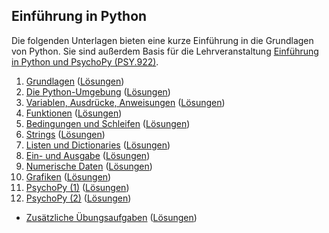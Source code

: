 ## Einführung in Python

Die folgenden Unterlagen bieten eine kurze Einführung in die Grundlagen von Python. Sie sind außerdem Basis für die Lehrveranstaltung [Einführung in Python und PsychoPy (PSY.922)](https://online.uni-graz.at/kfu_online/pl/ui/$ctx/wbLv.wbShowLVDetail?pStpSpNr=805759).

 1. [Grundlagen](https://python-24s-01.netlify.app) ([Lösungen](https://python-24s-01-solutions.netlify.app))
 2. [Die Python-Umgebung](https://python-24s-02.netlify.app) ([Lösungen](https://python-24s-02-solutions.netlify.app))
 3. [Variablen, Ausdrücke, Anweisungen](https://python-24s-03.netlify.app) ([Lösungen](https://python-24s-03-solutions.netlify.app))
 4. [Funktionen](https://python-24s-04.netlify.app) ([Lösungen](https://python-24s-04-solutions.netlify.app))
 5. [Bedingungen und Schleifen](https://python-24s-05.netlify.app) ([Lösungen](https://python-24s-05-solutions.netlify.app))
 6. [Strings](https://python-24s-06.netlify.app) ([Lösungen](https://python-24s-06-solutions.netlify.app))
 7. [Listen und Dictionaries](https://python-24s-07.netlify.app) ([Lösungen](https://python-24s-07-solutions.netlify.app))
 8. [Ein- und Ausgabe]() ([Lösungen]())
 9. [Numerische Daten]() ([Lösungen]())
10. [Grafiken]() ([Lösungen]())
11. [PsychoPy (1)]() ([Lösungen]())
12. [PsychoPy (2)]() ([Lösungen]())

- [Zusätzliche Übungsaufgaben](https://python-24s-a1.netlify.app) ([Lösungen](https://python-24s-a1-solutions.netlify.app))
